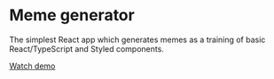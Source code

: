 # Meme generator

The simplest React app which generates memes as a training of basic React/TypeScript and Styled components.

[Watch demo](https://evgenywas.github.io/meme-generator/)
